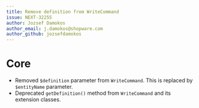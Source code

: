 ```yaml
---
title: Remove definition from WriteCommand
issue: NEXT-32255
author: Jozsef Damokos
author_email: j.damokos@shopware.com
author_github: jozsefdamokos
---
```

# Core
* Removed `$definition` parameter from `WriteCommand`. This is replaced by `$entityName` parameter.
* Deprecated `getDefinition()` method from `WriteCommand` and its extension classes.

